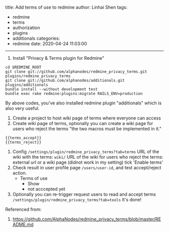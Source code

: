 title: Add terms of use to redmine
author: Linhai Shen
tags:
  - redmine
  - terms
  - authorization
  - plugins
  - additionals
categories:
  - redmine
date: 2020-04-24 11:03:00
---
1. Install "Privacy & Terms plugin for Redmine" 
<!--more-->
```
cd $REDMINE_ROOT
git clone git://github.com/alphanodes/redmine_privacy_terms.git plugins/redmine_privacy_terms
git clone git://github.com/alphanodes/additionals.git plugins/additionals
bundle install --without development test
bundle exec rake redmine:plugins:migrate RAILS_ENV=production
```
By above codes, you've also installed redmine plugin "additionals" which is also very useful.
1. Create a project to host wiki page of terms where everyone can access
1. Create wiki page of terms, optionally you can create a wiki page for users who reject the terms
"the two macros must be implemented in it."
```
{{terms_accept}}
{{terms_reject}}
```
1. Config `/settings/plugin/redmine_privacy_terms?tab=terms` 
URL of the wiki with the terms: `wiki/`
URL of the wiki for users who reject the terms: external url or a wiki page (didnot work in my setting)
tick 'Enable terms'
1. Check result in user profile page `/users/user-id`, and test accept/reject action.
    * Terms of use
        * Show
        * not acccepted yet
1. Optionally you can re-trigger request users to read and accept terms `/settings/plugin/redmine_privacy_terms?tab=tools` 
It's done!

Referenced from:
1. https://github.com/AlphaNodes/redmine_privacy_terms/blob/master/README.md